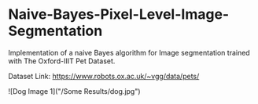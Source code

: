 # Naive-Bayes-Pixel-Level-Image-Segmentation

Implementation of a naive Bayes algorithm for Image segmentation trained with The Oxford-IIIT Pet Dataset.

Dataset Link: https://www.robots.ox.ac.uk/~vgg/data/pets/

![Dog Image 1]("/Some Results/dog.jpg")
